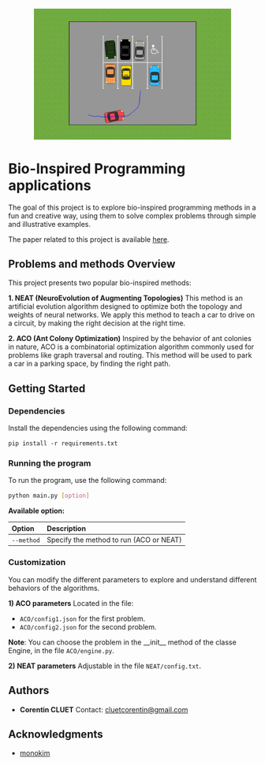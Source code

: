 <p align="center">
  <img src="readme_images/park.png" width="400"/>
</p>

# Bio-Inspired Programming applications

The goal of this project is to explore bio-inspired programming methods in a fun and creative way, using them to solve complex problems through simple and illustrative examples.

The paper related to this project is available [here](https://drive.google.com/file/d/151fWkm8I4rPivMh42d5af0V1VV9KUmJV/view?usp=drive_link).

## Problems and methods Overview

This project presents two popular bio-inspired methods:

**1. NEAT (NeuroEvolution of Augmenting Topologies)**
This method is an artificial evolution algorithm designed to optimize both the topology and weights of neural networks. We apply this method to teach a car to drive on a circuit, by making the right decision at the right time.



**2. ACO (Ant Colony Optimization)**
Inspired by the behavior of ant colonies in nature, ACO is a combinatorial optimization algorithm commonly used for problems like graph traversal and routing. This method will be used to park a car in a parking space, by finding the right path.


## Getting Started

### Dependencies

Install the dependencies using the following command:
```
pip install -r requirements.txt
```

### Running the  program

To run the program, use the following command:
```bash
python main.py [option]
```
**Available option:**

| Option            | Description                             |
| :---------------- | :-------------------------------------- |
| `--method`        | Specify the method to run (ACO or NEAT) |

### Customization

You can modify the different parameters to explore and understand different behaviors of the algorithms.

**1) ACO parameters**
Located in the file:
- `ACO/config1.json` for the first problem.
- `ACO/config2.json` for the second problem.
  
**Note**: You can choose the problem in the \_\_init__ method of the classe Engine,  in the file `ACO/engine.py`.

**2) NEAT parameters**
Adjustable in the file `NEAT/config.txt`.

## Authors

- **Corentin CLUET**
  Contact: cluetcorentin@gmail.com


## Acknowledgments

* [monokim](https://github.com/monokim/framework_tutorial)
